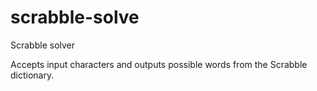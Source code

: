 # scrabble-solve
Scrabble solver

Accepts input characters and outputs possible words from the Scrabble dictionary.
